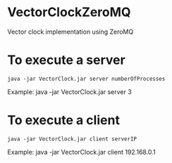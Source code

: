 VectorClockZeroMQ
=================

Vector clock implementation using ZeroMQ

To execute a server
=================

	java -jar VectorClock.jar server numberOfProcesses
	
Example:
	java -jar VectorClock.jar server 3
	
	
To execute a client
=================

	java -jar VectorClock.jar client serverIP
	
Example:
	java -jar VectorClock.jar client 192.168.0.1
